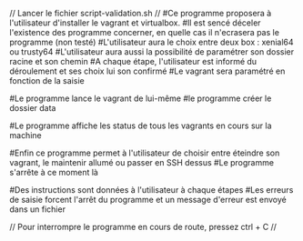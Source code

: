 
// Lancer le fichier script-validation.sh //
#Ce programme proposera à l'utilisateur d'installer le vagrant et virtualbox.
#Il est sencé déceler l'existence des programme concerner, en quelle cas il n'ecrasera pas le programme (non testé)
#L'utilisateur aura le choix entre deux box : xenial64 ou trusty64
#L'utilisateur aura aussi la possibilité de paramétrer son dossier racine et son chemin
#A chaque étape, l'utilisateur est informé du déroulement et ses choix lui son confirmé
#Le vagrant sera paramétré en fonction de la saisie

#Le programme lance le vagrant de lui-même
#le programme créer le dossier data

#Le programme affiche les status de tous les vagrants en cours sur la machine

#Enfin ce programme permet à l'utilisateur de choisir entre éteindre son vagrant, le maintenir allumé ou passer en SSH dessus
#Le programme s'arrête à ce moment là

#Des instructions sont données à l'utilisateur à chaque étapes
#Les erreurs de saisie forcent l'arrêt du programme et un message d'erreur est envoyé dans un fichier

// Pour interrompre le programme en cours de route, pressez ctrl + C //
